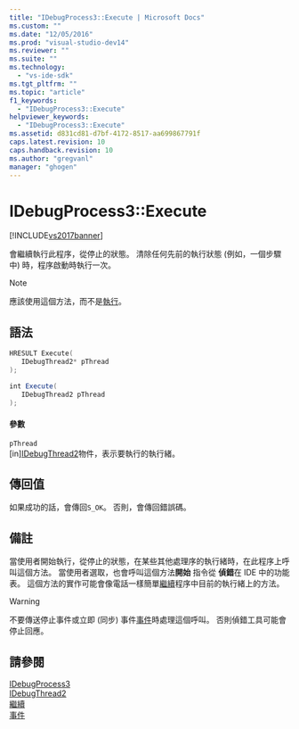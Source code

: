 ```yaml
---
title: "IDebugProcess3::Execute | Microsoft Docs"
ms.custom: ""
ms.date: "12/05/2016"
ms.prod: "visual-studio-dev14"
ms.reviewer: ""
ms.suite: ""
ms.technology: 
  - "vs-ide-sdk"
ms.tgt_pltfrm: ""
ms.topic: "article"
f1_keywords: 
  - "IDebugProcess3::Execute"
helpviewer_keywords: 
  - "IDebugProcess3::Execute"
ms.assetid: d831cd81-d7bf-4172-8517-aa699867791f
caps.latest.revision: 10
caps.handback.revision: 10
ms.author: "gregvanl"
manager: "ghogen"
---
```

# IDebugProcess3::Execute
[!INCLUDE[vs2017banner](../../../code-quality/includes/vs2017banner.md)]

會繼續執行此程序，從停止的狀態。  清除任何先前的執行狀態 \(例如，一個步驟中\) 時，程序啟動時執行一次。  
  
> [!NOTE]
>  應該使用這個方法，而不是[執行](../../../extensibility/debugger/reference/idebugprogram2-execute.md)。  
  
## 語法  
  
```cpp  
HRESULT Execute(  
   IDebugThread2* pThread  
);  
```  
  
```c#  
int Execute(  
   IDebugThread2 pThread  
);  
```  
  
#### 參數  
 `pThread`  
 \[in\][IDebugThread2](../../../extensibility/debugger/reference/idebugthread2.md)物件，表示要執行的執行緒。  
  
## 傳回值  
 如果成功的話，會傳回`S_OK`。 否則，會傳回錯誤碼。  
  
## 備註  
 當使用者開始執行，從停止的狀態，在某些其他處理序的執行緒時，在此程序上呼叫這個方法。  當使用者選取，也會呼叫這個方法**開始** 指令從 **偵錯**在 IDE 中的功能表。  這個方法的實作可能會像電話一樣簡單[繼續](../../../extensibility/debugger/reference/idebugthread2-resume.md)程序中目前的執行緒上的方法。  
  
> [!WARNING]
>  不要傳送停止事件或立即 \(同步\) 事件[事件](../../../extensibility/debugger/reference/idebugeventcallback2-event.md)時處理這個呼叫。 否則偵錯工具可能會停止回應。  
  
## 請參閱  
 [IDebugProcess3](../../../extensibility/debugger/reference/idebugprocess3.md)   
 [IDebugThread2](../../../extensibility/debugger/reference/idebugthread2.md)   
 [繼續](../../../extensibility/debugger/reference/idebugthread2-resume.md)   
 [事件](../../../extensibility/debugger/reference/idebugeventcallback2-event.md)